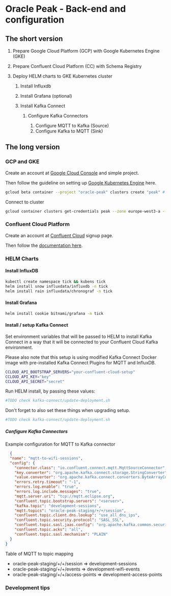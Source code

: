 # Oracle Peak - Back-end and configuration

## The short version

1. Prepare Google Cloud Platform (GCP) with Google Kubernetes Engine (GKE)
2. Prepare Confluent Cloud Platform (CC) with Schema Registry
3. Deploy HELM charts to GKE Kubernetes cluster

    1. Install Influxdb
    2. Install Grafana (optional)
    3. Install Kafka Connect

        1. Configure Kafka Connectors

            1. Configure MQTT to Kafka (Source)
            2. Configure Kafka to MQTT (Sink)

## The long version

### GCP and GKE

Create an account at [Google Cloud Console](https://cloud.google.com/) and simple project.

Then follow the guideline on setting
up [Google Kubernetes Engine](https://www.google.com/search?q=gke+tutorial&oq=gke+tutorial&aqs=chrome..69i57.35071j0j7&sourceid=chrome&ie=UTF-8)
here.

```bash
gcloud beta container --project "oracle-peak" clusters create "peak" # ....
```

Connect to cluster

```bash
gcloud container clusters get-credentials peak --zone europe-west3-a --project oracle-peak
```

### Confluent Cloud Platform

Create an account at [Confluent Cloud](https://www.confluent.io/confluent-cloud/) signup page.

Then follow the [documentation here](https://docs.confluent.io/home/overview.html).

### HELM Charts

#### Install InfluxDB

```bash
kubectl create namespace tick && kubens tick
helm install snow influxdata/influxdb -n tick
helm install rain influxdata/chronograf -n tick
```

#### Install Grafana

```bash
helm install cookie bitnami/grafana -n tick
```

#### Install / setup Kafka Connect

Set environment variables that will be passed to HELM to install Kafka Connect in a way that it will be connected to
your Confluent Cloud Kafka environment.

Please also note that this setup is using modified Kafka Connect Docker image with pre-installed Kafka Connect Plugins
for MQTT and InfluxDB.

```bash
CCLOUD_API_BOOTSTRAP_SERVERS="your-confluent-cloud-setup"
CCLOUD_API_KEY="key"
CCLOUD_API_SECRET="secret"
```

Run HELM install, by passing these values:

```bash
#TODO check kafka-connect/update-deployment.sh
```

Don't forget to also set these things when upgrading setup.

```bash
#TODO check kafka-connect/update-deployment.sh

```

##### Configure Kafka Connectors

Example configuration for MQTT to Kafka connector

```json
  {
  "name": "mqtt-to-wifi-sessions",
  "config": {
    "connector.class": "io.confluent.connect.mqtt.MqttSourceConnector",
    "key.converter": "org.apache.kafka.connect.storage.StringConverter",
    "value.converter": "org.apache.kafka.connect.converters.ByteArrayConverter",
    "errors.retry.timeout": "-1",
    "errors.log.enable": "true",
    "errors.log.include.messages": "true",
    "mqtt.server.uri": "tcp://mqtt.eclipse.org",
    "confluent.topic.bootstrap.servers": "<server>",
    "kafka.topic": "development-sessions",
    "mqtt.topics": "oracle-peak-staging/+/+/session",
    "confluent.topic.client.dns.lookup": "use_all_dns_ips",
    "confluent.topic.security.protocol": "SASL_SSL",
    "confluent.topic.sasl.jaas.config": "org.apache.kafka.common.security.plain.PlainLoginModule   required username='CCLOUD_API_KEY'   password='CCLOUD_API_SECRET';",
    "confluent.topic.acks": "all",
    "confluent.topic.sasl.mechanism": "PLAIN"
  }
}
```

Table of MQTT to topic mapping

- oracle-peak-staging/+/+/session => development-sessions
- oracle-peak-staging/+/+/events => development-wifi-events
- oracle-peak-staging/+/+/access-points => development-access-points

### Development tips